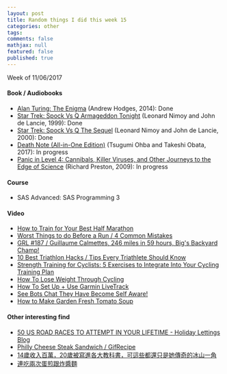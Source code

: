 ```yaml
---
layout: post
title: Random things I did this week 15
categories: other
tags: 
comments: false
mathjax: null
featured: false
published: true
---
```


Week of 11/06/2017

#### Book / Audiobooks
* [Alan Turing: The Enigma](https://www.amazon.com/Alan-Turing-Enigma-Inspired-Imitation/dp/069116472X) (Andrew Hodges, 2014): Done
* [Star Trek: Spock Vs Q Armageddon Tonight](https://www.amazon.com/Spock-Vs-Cd-Leonard-Nimoy/dp/0671045830) (Leonard Nimoy and John de Lancie, 1999): Done 
* [Star Trek: Spock Vs Q The Sequel](https://www.amazon.com/Spock-Vs-Sequel-Alien-Voices/dp/0743507037) (Leonard Nimoy and John de Lancie, 2000): Done 
* [Death Note (All-in-One Edition)](https://www.amazon.com/Death-Note-All-One-Tsugumi/dp/1421597713) (Tsugumi Ohba and Takeshi Obata, 2017): In progress
* [Panic in Level 4: Cannibals, Killer Viruses, and Other Journeys to the Edge of Science](https://www.amazon.com/Panic-Level-Cannibals-Viruses-Journeys/dp/081297560X) (Richard Preston, 2009): In progress

#### Course
* SAS Advanced: SAS Programming 3

#### Video 
* [How to Train for Your Best Half Marathon](https://youtu.be/qpoF9ARpQiM)
* [Worst Things to do Before a Run / 4 Common Mistakes](https://youtu.be/TfbpfteKN5A)
* [GRL #187 / Guillaume Calmettes, 246 miles in 59 hours, Big's Backyard Champ!](https://youtu.be/DOQTRb3Hrnk)
* [10 Best Triathlon Hacks / Tips Every Triathlete Should Know](https://youtu.be/Pb7WfAY5obA)
* [Strength Training for Cyclists: 5 Exercises to Integrate Into Your Cycling Training Plan](https://youtu.be/HqmwjwTcOY8)
* [How To Lose Weight Through Cycling](https://youtu.be/bbHr4DtpdGo)
* [How To Set Up + Use Garmin LiveTrack](https://youtu.be/aSrR4DXn5Ps)
* [See Bots Chat They Have Become Self Aware!](https://youtu.be/diMl3Nro9lQ)
* [How to Make Garden Fresh Tomato Soup](https://youtu.be/qFLoNZMgXaY)

#### Other interesting find 
* [50 US ROAD RACES TO ATTEMPT IN YOUR LIFETIME - Holiday Lettings Blog](https://blog.holidaylettings.co.uk/50-us-road-races-to-attempt-in-your-lifetime/)
* [Philly Cheese Steak Sandwich / GifRecipe](https://www.reddit.com/r/GifRecipes/comments/7c81ks/philly_cheese_steak_sandwich/?st=J9W35Z0G&sh=cf984464)
* [14歲收入百萬，20歲被寫進各大教科書，可這些都還只是她傳奇的冰山一角](http://www.missu.co.com/show/68510)
* [連吃兩次蛋煎跟炸醬麵](https://www.ptt.cc/bbs/StupidClown/M.1510468476.A.4E9.html)